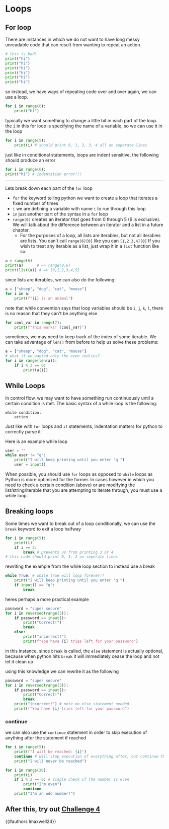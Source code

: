 # Loops


## For loop

There are instances in which we do not want to have long messy unreadable code that can result from wanting to repeat an action. 
```py
# this is bad!
print("hi")
print("hi")
print("hi")
print("hi")
print("hi")
print("hi")
```

so instead, we have ways of repeating code over and over again, we can use a loop.

```py
for i in range(6):
	print("hi")
```

typically we want something to change a little bit in each part of the loop. the `i` in this for loop is specifying the name of a variable, so we can use it in the loop

```py
for i in range(5):
	print(i) # should print 0, 1, 2, 3, 4 all on seperate lines
```

just like in conditional statements, loops are indent sensitive, the following should produce an error

```py
for i in range(6):
print("hi") # indentation error!!!
```

---

Lets break down each part of the `for` loop
- `for` the keyword telling python we want to create a loop that iterates a fixed number of times
- `i` we are defining a variable with name `i` to run through this loop
- `in` just another part of the syntax in a `for` loop
- `range(6)` creates an iterator that goes from 0 through 5 (6 is exclusive). We will talk about the difference between an iterator and a list in a future chapter. 
	- For the purposes of a loop, all lists are iterables, but not all iterables are lists. You can't call `range(6)[0]` like you can `[1,2,3,4][0]` If you wish to treat any iterable as a list, just wrap it in a `list` function like so:

```py
a = range(6)
print(a)      # => range(0,6)
print(list(a)) # => [0,1,2,3,4,5]
```


since lists are iterables, we can also do the following:

```py
a = ["sheep", "dog", "cat", "mouse"]
for i in a:
	print(f"{i} is an animal")
```

note that while convention says that loop variables should be `i`, `j`, `k`, `l`, there is no reason that they can't be anything else

```py
for cool_var in range(7):
	print(f"This works! {cool_var}")
```

sometimes, we may need to keep track of the index of some iterable. We can take advantage of `len()` from before to help us solve these problems:

```py
a = ["sheep", "dog", "cat", "mouse"]
# what if we wanted only the even indices?
for i in range(len(a)):
    if i % 2 == 0:
        print(a[i])
```

While Loops
---

In control flow, we may want to have something run continuously until a certain condition is met. The basic syntax of a while loop is the following:

```py, norepl
while condition:
	action
```

Just like with `for` loops and `if` statements, indentation matters for python to correctly parse it

Here is an example while loop
```py
user = ""
while user != "q":
	print("I will keep printing until you enter 'q'")
	user = input()
```
When possible, you should use `for` loops as opposed to `while` loops as Python is more optimized for the former. In cases however in which you need to check a certain condition (above) or are modifying the list/string/iterable that you are attempting to iterate through, you must use a while loop.

## Breaking loops

Some times we want to break out of a loop conditionally, we can use the `break` keyword to exit a loop halfway
```py
for i in range(5):
	print(i)
	if i == 2:
		break # prevents us from printing 3 or 4
# this code should print 0, 1, 2 on seperate lines
```

rewriting the example from the while loop section to instead use a break
```py
while True: # while true will loop forever!! 
	print("I will keep printing until you enter 'q'")
	if input() == "q":
		break
```

heres perhaps a more practical example
```py
password = "super secure"
for i in reversed(range(3)):
	if password == input():
		print("Correct!")
		break
	else:
		print("incorrect!")
		print(f"You have {i} tries left for your password")
```

in this instance, since `break` is called, the `else` statement is actually optional, because when python hits `break` it will immediately cease the loop and not let it clean up

using this knowledge we can rewrite it as the following
```py
password = "super secure"
for i in reversed(range(3)):
	if password == input():
		print("Correct!")
		break
	print("incorrect!") # note no else statement needed
	print(f"You have {i} tries left for your password")
```


### continue

we can also use the `continue` statement in order to skip execution of anything after the statement if reached

```py
for i in range(5):
	print(f"I will be reached: {i}")
	continue # will stop execution of everything after, but continue the loop
	print("I will never be reached")
```

```py
for i in range(20):
	print(i)
	if i % 2 == 0: # simple check if the number is even
		print("I'm even")
		continue
	print("I'm an odd number!")
```

## After this, try out [Challenge 4](./challenges/4.md)

{{#authors lmaxwell24}}

